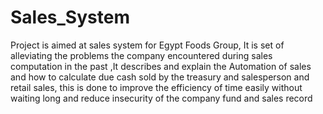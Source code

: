 # Sales_System
Project is aimed at sales system for Egypt Foods Group, It is set of
alleviating the problems the company encountered during sales computation in the
past ,It describes and explain the Automation of sales and how to calculate due
cash sold by the treasury and salesperson and retail sales, this is done to improve
the efficiency of time easily without waiting long and reduce insecurity of the
company fund and sales record
